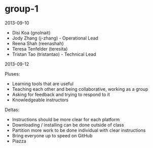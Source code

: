 group-1
=======

2013-09-10

+ Disi Koa (gnolnait)
+ Jody Zhang (j-zhang) - Operational Lead
+ Reena Shah (reenashah)
+ Teresa Tenfelder (teresita)
+ Tristan Tao (tristantao) - Technical Lead
 
2013-09-12

Pluses:
+ Learning tools that are useful
+ Teaching each other and being collaborative, working as a group
+ Asking for feedback and trying to respond to it
+ Knowledgeable instructors

Deltas:
+ Instructions should be more clear for each platform
+ Downloading / installing can be done outside of class
+ Partition more work to be done individual with clear instructions
+ Bring everyone up to speed on GitHub
+ Piazza
